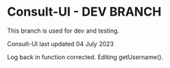 # Consult-UI - DEV BRANCH

This branch is used for dev and testing.



Consult-UI last updated 04 July 2023


Log back in function corrected.
Editing getUsername().
